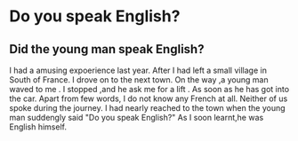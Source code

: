 # Do you speak English?
## Did the young man speak English? 

I had a amusing expoerience last year.
After I had left a small village in South of France.
I drove on to the next town.
On the way ,a young man waved to me .
I stopped ,and he ask me for a lift .
As soon as he has got into the car.
Apart from few words, I do not know any French at all.
Neither of us spoke during the journey. 
I had nearly reached to the town when the young man suddengly said "Do you speak English?" 
As I soon learnt,he was English himself.

